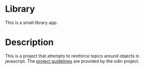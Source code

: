 # Library
This is a small library app.
# Description
This is a project that attempts to reinforce topics around objects in javascript. The [project guidelines](https://www.theodinproject.com/paths/full-stack-javascript/courses/javascript/lessons/library) are provided by the odin project.
